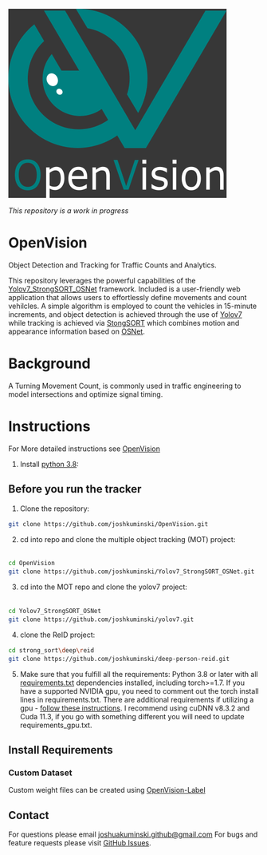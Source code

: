 ![OpenVision](https://github.com/joshkuminski/OpenVision/blob/main/Open-Vision/static/img/OpenVisionB.png)

_This repository is a work in progress_

# OpenVision
Object Detection and Tracking for Traffic Counts and Analytics.

This repository leverages the powerful capabilities of the [Yolov7_StrongSORT_OSNet](https://github.com/mikel-brostrom/Yolov7_StrongSORT_OSNet) framework. Included is a user-friendly web application that allows users to effortlessly define movements and count vehilcles. A simple algorithm is employed to count the vehicles in 15-minute increments, and object detection is achieved through the use of [Yolov7](https://github.com/WongKinYiu/yolov7) while tracking is achieved via [StongSORT](https://github.com/dyhBUPT/StrongSORT) which combines motion and appearance information based on [OSNet](https://github.com/KaiyangZhou/deep-person-reid). 

# Background
A Turning Movement Count, is commonly used in traffic engineering to model intersections and optimize signal timing.

# Instructions
For More detailed instructions see [OpenVision]()
1. Install [python 3.8](https://www.python.org/downloads/release/python-380/):



## Before you run the tracker

1. Clone the repository:
```bash
git clone https://github.com/joshkuminski/OpenVision.git
```

2. cd into repo and clone the multiple object tracking (MOT) project:
```bash

cd OpenVision
git clone https://github.com/joshkuminski/Yolov7_StrongSORT_OSNet.git

```

3. cd into the MOT repo and clone the yolov7 project:
```bash

cd Yolov7_StrongSORT_OSNet
git clone https://github.com/joshkuminski/yolov7.git

```

4. clone the ReID project:
```bash
cd strong_sort\deep\reid
git clone https://github.com/joshkuminski/deep-person-reid.git
```

5. Make sure that you fulfill all the requirements: Python 3.8 or later with all [requirements.txt](requirements.txt) dependencies installed, including torch>=1.7. If you have a supported NVIDIA gpu, you need to comment out the torch install lines in requirements.txt. There are additional requirements if utilizing a gpu - [follow these instructions](https://docs.nvidia.com/deeplearning/cudnn/install-guide/index.html#install-windows). I recommend using cuDNN v8.3.2 and Cuda 11.3, if you go with something different you will need to update requirements_gpu.txt.   

## Install Requirements                                                                                               

### Custom Dataset
Custom weight files can be created using [OpenVision-Label]()


## Contact 
For questions please email joshuakuminski.github@gmail.com
For bugs and feature requests please visit [GitHub Issues](https://github.com/joshkuminski/Turning_Movement_Counter_Yolov7_StrongSort_OSNet/issues).

